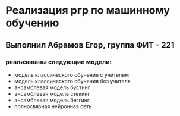 # Реализация ргр по машинному обучению
## Выполнил Абрамов Егор, группа ФИТ - 221
### реализованы следующие модели:

- модель классического обучения с учителем
- модель классического обучения без учителя
- ансамблевая модель бустинг
- ансамблевая модель стекинг
- ансамблевая модель беггинг
- полносвязная нейронная сеть